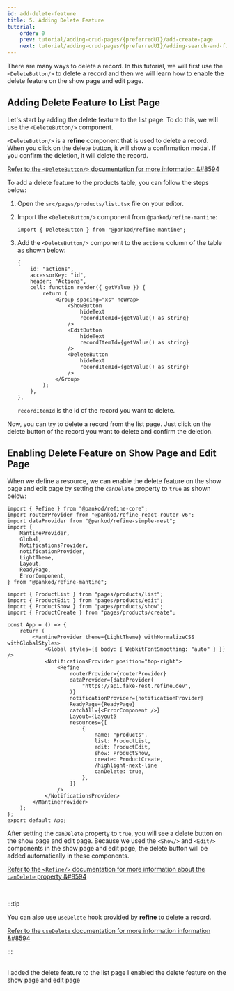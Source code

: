 ```yaml
---
id: add-delete-feature
title: 5. Adding Delete Feature
tutorial:
    order: 0
    prev: tutorial/adding-crud-pages/{preferredUI}/add-create-page
    next: tutorial/adding-crud-pages/{preferredUI}/adding-search-and-filters
---
```


There are many ways to delete a record. In this tutorial, we will first use the `<DeleteButton/>` to delete a record and then we will learn how to enable the delete feature on the show page and edit page.

## Adding Delete Feature to List Page

Let's start by adding the delete feature to the list page. To do this, we will use the `<DeleteButton/>` component.

`<DeleteButton/>` is a **refine** component that is used to delete a record. When you click on the delete button, it will show a confirmation modal. If you confirm the deletion, it will delete the record.

[Refer to the `<DeleteButton/>` documentation for more information &#8594](/docs/api-reference/mantine/components/buttons/delete-button/)

To add a delete feature to the products table, you can follow the steps below:

1. Open the `src/pages/products/list.tsx` file on your editor.

2. Import the `<DeleteButton/>` component from `@pankod/refine-mantine`:

    ```tsx
    import { DeleteButton } from "@pankod/refine-mantine";
    ```

3. Add the `<DeleteButton/>` component to the `actions` column of the table as shown below:

    ```tsx
    {
        id: "actions",
        accessorKey: "id",
        header: "Actions",
        cell: function render({ getValue }) {
            return (
                <Group spacing="xs" noWrap>
                    <ShowButton
                        hideText
                        recordItemId={getValue() as string}
                    />
                    <EditButton
                        hideText
                        recordItemId={getValue() as string}
                    />
                    <DeleteButton
                        hideText
                        recordItemId={getValue() as string}
                    />
                </Group>
            );
        },
    },
    ```

    `recordItemId` is the id of the record you want to delete.

Now, you can try to delete a record from the list page. Just click on the delete button of the record you want to delete and confirm the deletion.

## Enabling Delete Feature on Show Page and Edit Page

When we define a resource, we can enable the delete feature on the show page and edit page by setting the `canDelete` property to `true` as shown below:

```tsx src="src/App.tsx"
import { Refine } from "@pankod/refine-core";
import routerProvider from "@pankod/refine-react-router-v6";
import dataProvider from "@pankod/refine-simple-rest";
import {
    MantineProvider,
    Global,
    NotificationsProvider,
    notificationProvider,
    LightTheme,
    Layout,
    ReadyPage,
    ErrorComponent,
} from "@pankod/refine-mantine";

import { ProductList } from "pages/products/list";
import { ProductEdit } from "pages/products/edit";
import { ProductShow } from "pages/products/show";
import { ProductCreate } from "pages/products/create";

const App = () => {
    return (
        <MantineProvider theme={LightTheme} withNormalizeCSS withGlobalStyles>
            <Global styles={{ body: { WebkitFontSmoothing: "auto" } }} />
            <NotificationsProvider position="top-right">
                <Refine
                    routerProvider={routerProvider}
                    dataProvider={dataProvider(
                        "https://api.fake-rest.refine.dev",
                    )}
                    notificationProvider={notificationProvider}
                    ReadyPage={ReadyPage}
                    catchAll={<ErrorComponent />}
                    Layout={Layout}
                    resources={[
                        {
                            name: "products",
                            list: ProductList,
                            edit: ProductEdit,
                            show: ProductShow,
                            create: ProductCreate,
                            /highlight-next-line
                            canDelete: true,
                        },
                    ]}
                />
            </NotificationsProvider>
        </MantineProvider>
    );
};
export default App;
```

After setting the `canDelete` property to `true`, you will see a delete button on the show page and edit page. Because we used the `<Show/>` and `<Edit/>` components in the show page and edit page, the delete button will be added automatically in these components.

[Refer to the `<Refine/>` documentation for more information about the `canDelete` property &#8594](/docs/api-reference/core/components/refine-config.md#candelete)

<br/>

:::tip

You can also use `useDelete` hook provided by **refine** to delete a record.

[Refer to the `useDelete` documentation for more information information &#8594](/docs/api-reference/core/hooks/data/useDelete/)

:::

<br/>

<Checklist>

<ChecklistItem id="add-delete-feature-mantine">
I added the delete feature to the list page
</ChecklistItem>
<ChecklistItem id="add-delete-feature-mantine-2">
I enabled the delete feature on the show page and edit page
</ChecklistItem>

</Checklist>